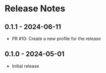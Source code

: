 # Release Notes

## 0.1.1 - 2024-06-11

* PR #10: Create a new profile for the release

## 0.1.0 - 2024-05-01

* Initial release
